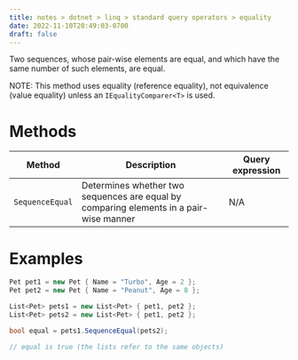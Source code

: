 ```yaml
---
title: notes > dotnet > linq > standard query operators > equality
date: 2022-11-10T20:49:03-0700
draft: false
---
```

Two sequences, whose pair-wise elements are equal, and which have the same number of such elements, are equal.

NOTE: This method uses equality (reference equality), not equivalence (value equality) unless an `IEqualityComparer<T>` is used.

# Methods
| Method        | Description                                                                            | Query expression |
|---------------|----------------------------------------------------------------------------------------|------------------|
| `SequenceEqual` | Determines whether two sequences are equal by comparing elements in a pair-wise manner | N/A              |

# Examples
```cs
Pet pet1 = new Pet { Name = "Turbo", Age = 2 };
Pet pet2 = new Pet { Name = "Peanut", Age = 8 };

List<Pet> pets1 = new List<Pet> { pet1, pet2 };
List<Pet> pets2 = new List<Pet> { pet1, pet2 };

bool equal = pets1.SequenceEqual(pets2);

// equal is true (the lists refer to the same objects)

```
